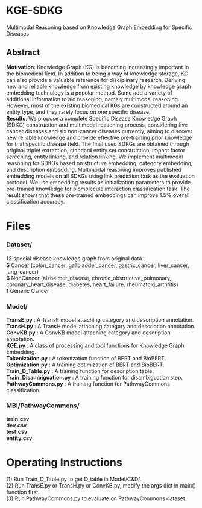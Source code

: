 # KGE-SDKG
Multimodal Reasoning based on Knowledge Graph Embedding for Specific Diseases

## Abstract
**Motivation**: Knowledge Graph (KG) is becoming increasingly important in the biomedical field. In addition to being a way of knowledge storage, KG can also provide a valuable reference for disciplinary research. Deriving new and reliable knowledge from existing knowledge by knowledge graph embedding technology is a popular method. Some add a variety of additional information to aid reasoning, namely multimodal reasoning. However, most of the existing biomedical KGs are constructed around an entity type, and they rarely focus on one specific disease.  
**Results**: We propose a complete Specific Disease Knowledge Graph (SDKG) construction and multimodal reasoning process, considering five cancer diseases and six non-cancer diseases currently, aiming to discover new reliable knowledge and provide effective pre-training prior knowledge for that specific disease field. The final used SDKGs are obtained through original triplet extraction, standard entity set construction, impact factor screening, entity linking, and relation linking. We implement multimodal reasoning for SDKGs based on structure embedding, category embedding, and description embedding. Multimodal reasoning improves published embedding models on all SDKGs using link prediction task as the evaluation protocol. We use embedding results as initialization parameters to provide pre-trained knowledge for biomolecule interaction classification task. The result shows that these pre-trained embeddings can improve 1.5% overall classification accuracy. 

# Files
### Dataset/
**12** special disease knowledge graph from original data：  
**5** Cancer (colon_cancer, gallbladder_cancer, gastric_cancer, liver_cancer, lung_cancer)    
**6** NonCancer (alzheimer_disease, chronic_obstructive_pulmonary, coronary_heart_disease, diabetes, heart_failure, rheumatoid_arthritis)    
**1** Generic Cancer

### Model/ 
**TransE.py** :  A TransE model attaching category and description annotation.   
**TransH.py** :  A TransH model attaching category and description annotation.   
**ConvKB.py** :  A ConvKB model attaching category and description annotation.  
**KGE.py** : A class of processing and tool functions for Knowledge Graph Embedding.  
**Tokenization.py** : A tokenization function of BERT and BioBERT.  
**Optimization.py** : A training optimization of BERT and BioBERT.  
**Train_D_Table.py** : A training function for description table.  
**Train_Disambiguation.py** : A training function for disambiguation step.  
**PathwayCommons.py** : A training function for PathwayCommons classification.  

### MBI/PathwayCommons/  
**train.csv**  
**dev.csv**  
**test.csv**  
**entity.csv**  

# Operating Instructions
(1) Run Train_D_Table.py to get D_table in Model/C&D/.  
(2) Run TransE.py or TransH.py or ConvKB.py, modify the args dict in main() function first.  
(3) Run PathwayCommons.py to evaluate on PathwayCommons dataset.  




